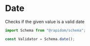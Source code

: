 # Date

Checks if the given value is a valid date

```typescript
import Schema from "@rapidom/schema";

const Validator = Schema.date();
```


